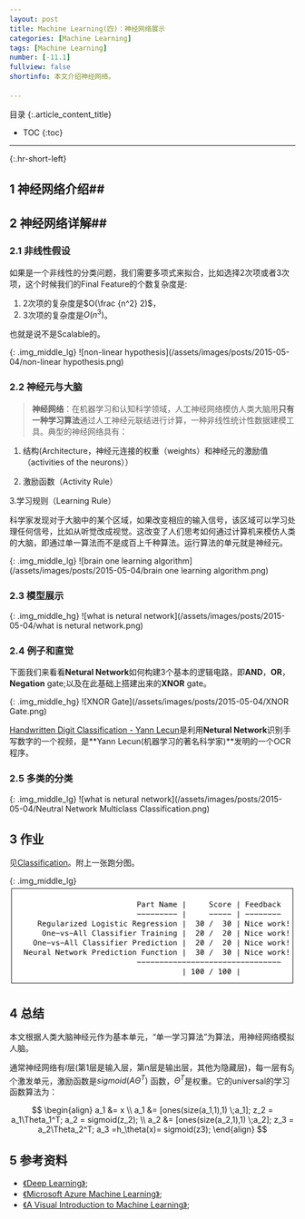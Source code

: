 ```yaml
---
layout: post
title: Machine Learning(四)：神经网络展示
categories: [Machine Learning]
tags: [Machine Learning]
number: [-11.1]
fullview: false
shortinfo: 本文介绍神经网络。

---
```

目录
{:.article_content_title}


* TOC
{:toc}

---
{:.hr-short-left}

## 1 神经网络介绍##

## 2 神经网络详解## 

### 2.1 非线性假设 ###

如果是一个非线性的分类问题，我们需要多项式来拟合，比如选择2次项或者3次项，这个时候我们的Final Feature的个数复杂度是:

1. 2次项的复杂度是$O(\frac {n^2} 2)$，
2. 3次项的复杂度是$O({n^3})$。

也就是说不是Scalable的。

{: .img_middle_lg}
![non-linear hypothesis](/assets/images/posts/2015-05-04/non-linear hypothesis.png)


### 2.2 神经元与大脑 ###

> **神经网络**：在机器学习和认知科学领域，人工神经网络模仿人类大脑用**只有一种学习算法**通过人工神经元联结进行计算，一种非线性统计性数据建模工具。典型的神经网络具有：

1. 结构(Architecture，神经元连接的权重（weights）和神经元的激励值（activities of the neurons））

2. 激励函数（Activity Rule）

3.学习规则（Learning Rule）

科学家发现对于大脑中的某个区域，如果改变相应的输入信号，该区域可以学习处理任何信号，比如从听觉改成视觉。这改变了人们思考如何通过计算机来模仿人类的大脑，即通过单一算法而不是成百上千种算法。运行算法的单元就是神经元。

{: .img_middle_lg}
![brain one learning algorithm](/assets/images/posts/2015-05-04/brain one learning algorithm.png)

### 2.3 模型展示 ###


{: .img_middle_hg}
![what is netural network](/assets/images/posts/2015-05-04/what is netural network.png)

### 2.4 例子和直觉 ###

下面我们来看看**Netural Network**如何构建3个基本的逻辑电路，即**AND**，**OR**，**Negation** gate;以及在此基础上搭建出来的**XNOR** gate。

{: .img_middle_hg}
![XNOR Gate](/assets/images/posts/2015-05-04/XNOR Gate.png)


[Handwritten Digit Classification - Yann Lecun](https://www.youtube.com/watch?v=yxuRnBEczUU)是利用**Netural Network**识别手写数字的一个视频，是**Yann Lecun(机器学习的著名科学家)**发明的一个OCR程序。


### 2.5 多类的分类 ###

{: .img_middle_lg}
![what is netural network](/assets/images/posts/2015-05-04/Neutral Network Multiclass Classification.png)

## 3 作业 ##

见[Classification](https://github.com/shunmian/-11-Machine-Learning)。附上一张跑分图。


{: .img_middle_lg}
![assignment3](/assets/images/posts/2015-05-04/assignment3.png)

## 4 总结 ##

本文根据人类大脑神经元作为基本单元，“单一学习算法”为算法，用神经网络模拟人脑。

通常神经网络有$l$层(第1层是输入层，第n层是输出层，其他为隐藏层)，每一层有$S_j$个激发单元，激励函数是$sigmoid(A\Theta^T)$ 函数，$\Theta^T$是权重。它的universal的学习函数算法为：

$$
\begin{align}
a_1 &= x
\\
a_1 &= [ones(size(a_1,1),1) \;a_1]; z_2 = a_1\Theta_1^T; a_2 = sigmoid(z_2); 
\\
a_2 &= [ones(size(a_2,1),1) \;a_2];
z_3 = a_2\Theta_2^T;
a_3 =h_\theta(x)= sigmoid(z3);
\end{align}
$$





## 5 参考资料 ##
- [《Deep Learning》](http://deeplearning.net/);
- [《Microsoft Azure Machine Learning》](https://azure.microsoft.com/en-us/services/machine-learning/);
- [《A Visual Introduction to Machine Learning》](http://www.r2d3.us/visual-intro-to-machine-learning-part-1/);





